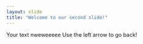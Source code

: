 ```yaml
---
layout: slide
title: "Welcome to our second slide!"
---
```

Your text nweweeeee
Use the left arrow to go back!
